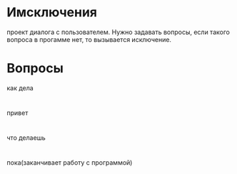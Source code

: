 # Имсключения
проект диалога с пользователем. Нужно задавать вопросы, если такого вопроса в прогамме нет, то вызывается исключение.
# Вопросы
как дела
#
привет
#
что делаешь
#
пока(заканчивает работу с программой)
